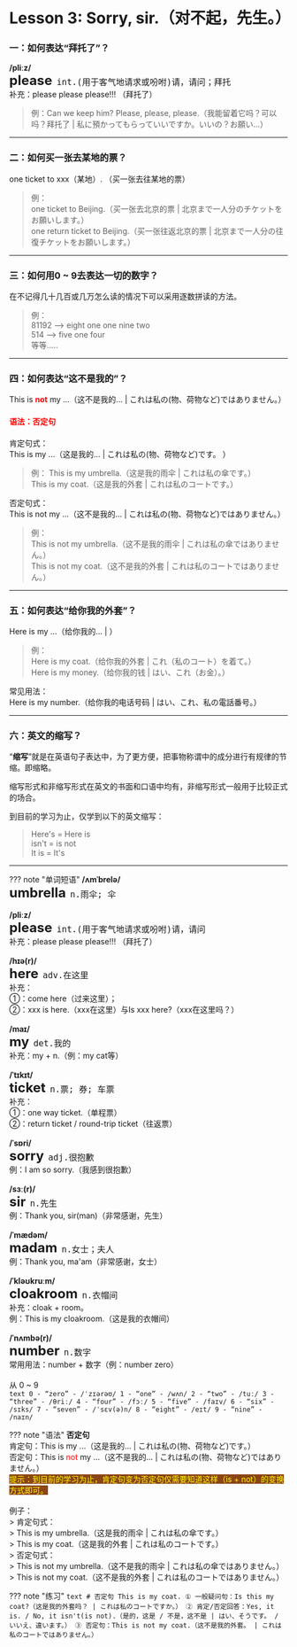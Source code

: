 # Lesson 3: Sorry, sir.（对不起，先生。）

### 一：如何表达“拜托了”？

**/pliːz/**<br>
<font size=5>**please**</font>&nbsp;&nbsp;<font size=4>`int.(用于客气地请求或吩咐)请，请问；拜托`</font><br>
补充：please please please!!! （拜托了）<br>

> 例：Can we keep him? Please, please, please.（我能留着它吗？可以吗？拜托了 | 私に預かってもらっていいですか。いいの？お願い…）<br>


---
### 二：如何买一张去某地的票？

one ticket to xxx（某地）. （买一张去往某地的票）

> 例：<br>
> one ticket to Beijing.（买一张去北京的票 | 北京まで一人分のチケットをお願いします。）<br>
> one return ticket to Beijing.（买一张往返北京的票 | 北京まで一人分の往復チケットをお願いします。）<br>


---
### 三：如何用0 ~ 9去表达一切的数字？

在不记得几十几百或几万怎么读的情况下可以采用逐数拼读的方法。
> 例：<br>
> 81192 --> eight one one nine two<br>
> 514 --> five one four<br>
> 等等.....


---
### 四：如何表达“这不是我的”？

This is <font color=red>**not**</font> my ...（这不是我的... | これは私の(物、荷物など)ではありません。）


#### <font color=red>语法：否定句</font>
肯定句式：<br>
This is my ...（这是我的... | これは私の(物、荷物など)です。
）<br>
> 例：
> This is my umbrella.（这是我的雨伞 | これは私の傘です。）<br>
> This is my coat.（这是我的外套 | これは私のコートです。）<br>


否定句式：<br>
This is not my ...（这不是我的... | これは私の(物、荷物など)ではありません。）<br>
> 例：<br>
> This is not my umbrella.（这不是我的雨伞 | これは私の傘ではありません。）<br>
> This is not my coat.（这不是我的外套 | これは私のコートではありません。）<br>


---
### 五：如何表达“给你我的外套”？

Here is my ...（给你我的... | ）<br>
> 例：<br>
> Here is my coat.（给你我的外套 | これ（私のコート）を着て。）<br>
> Here is my money.（给你我的钱 | はい、これ（お金）。）<br>


常见用法：<br>
Here is my number.（给你我的电话号码 | はい、これ、私の電話番号。）<br>


---
### 六：英文的缩写？

“**缩写**”就是在英语句子表达中，为了更方便，把事物称谓中的成分进行有规律的节缩。即缩略。<br>

缩写形式和非缩写形式在英文的书面和口语中均有，非缩写形式一般用于比较正式的场合。<br>

到目前的学习为止，仅学到以下的英文缩写：<br>
> Here's = Here is<br>
> isn't = is not<br>
> It is = It's<br>


---
??? note "单词短语"
    **/ʌmˈbrelə/**<br>
    <font size=5>**umbrella**</font>&nbsp;&nbsp;<font size=4>`n.雨伞; 伞`</font><br>
    <br>
    **/pliːz/**<br>
    <font size=5>**please**</font>&nbsp;&nbsp;<font size=4>`int.(用于客气地请求或吩咐)请，请问`</font><br>
    补充：please please please!!! （拜托了）<br>
    <br>
    **/hɪə(r)/**<br>
    <font size=5>**here**</font>&nbsp;&nbsp;<font size=4>`adv.在这里`</font><br>
    补充：<br>
    ①：come here（过来这里）；<br>
    ②：xxx is here.（xxx在这里）与Is xxx here?（xxx在这里吗？）<br>
    <br>
    **/maɪ/**<br>
    <font size=5>**my**</font>&nbsp;&nbsp;<font size=4>`det.我的`</font><br>
    补充：my + n.（例：my cat等）<br>
    <br>
    **/ˈtɪkɪt/**<br>
    <font size=5>**ticket**</font>&nbsp;&nbsp;<font size=4>`n.票; 券; 车票`</font><br>
    补充：<br>
    ①：one way ticket.（单程票）<br>
    ②：return ticket / round-trip ticket（往返票）<br>
    <br>
    **/ˈsɒri/**<br>
    <font size=5>**sorry**</font>&nbsp;&nbsp;<font size=4>`adj.很抱歉`</font><br>
    例：I am so sorry.（我感到很抱歉）<br>
    <br>
    **/sɜː(r)/**<br>
    <font size=5>**sir**</font>&nbsp;&nbsp;<font size=4>`n.先生`</font><br>
    例：Thank you, sir(man)（非常感谢，先生）<br>
    <br>
    **/ˈmædəm/**<br>
    <font size=5>**madam**</font>&nbsp;&nbsp;<font size=4>`n.女士；夫人`</font><br>
    例：Thank you, ma'am（非常感谢，女士）<br>
    <br>
    **/ˈkləʊkruːm/**<br>
    <font size=5>**cloakroom**</font>&nbsp;&nbsp;<font size=4>`n.衣帽间`</font><br>
    补充：cloak + room。<br>
    例：This is my cloakroom.（这是我的衣帽间）<br>
    <br>
    **/ˈnʌmbə(r)/**<br>
    <font size=5>**number**</font>&nbsp;&nbsp;<font size=4>`n.数字`</font><br>
    常用用法：number + 数字（例：number zero）<br>
    <br>
    从 0 ~ 9<br>
    ```text
    0 - “zero” - /ˈzɪərəʊ/
    1 - “one” - /wʌn/
    2 - “two” - /tuː/
    3 - “three” - /θriː/
    4 - “four” - /fɔː/
    5 - “five” - /faɪv/
    6 - “six” - /sɪks/
    7 - “seven” - /ˈsɛv(ə)n/
    8 - “eight” - /eɪt/
    9 - “nine” - /naɪn/
    ```


??? note "语法"
    **否定句**<br>
    肯定句：This is my ...（这是我的... | これは私の(物、荷物など)です。）<br>
    否定句：This is <font color=red>not</font> my ...（这不是我的... | これは私の(物、荷物など)ではありません。）<br>
    <font color=yellow style="background-color: #8B4513	">提示：到目前的学习为止，肯定句变为否定句仅需要知道这样（is + not）的变换方式即可。</font><br>
    <br>
    例子：<br>
    > 肯定句式：<br>
    > This is my umbrella.（这是我的雨伞 | これは私の傘です。）<br>
    > This is my coat.（这是我的外套 | これは私のコートです。）<br>
    > 否定句式：<br>
    > This is not my umbrella.（这不是我的雨伞 | これは私の傘ではありません。）<br>
    > This is not my coat.（这不是我的外套 | これは私のコートではありません。）<br>



??? note "练习"
    ```text
    # 否定句
    This is my coat.
    ① 一般疑问句：Is this my coat?（这是我的外套吗？ | これは私のコートですか。）
    ② 肯定/否定回答：Yes, it is. / No, it isn't(is not).（是的，这是 / 不是，这不是 | はい、そうです。 / いいえ、違います。）
    ③ 否定句：This is not my coat.（这不是我的外套。 | これは私のコートではありません。）
    ```
